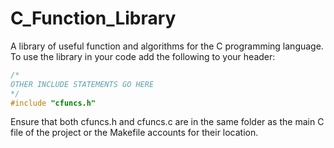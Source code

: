 # C_Function_Library
A library of useful function and algorithms for the C programming language.
To use the library in your code add the following to your header:
```c
/*
OTHER INCLUDE STATEMENTS GO HERE
*/
#include "cfuncs.h"
```
Ensure that both cfuncs.h and cfuncs.c are in the same folder as the main C file of the project or the Makefile accounts for their location.
